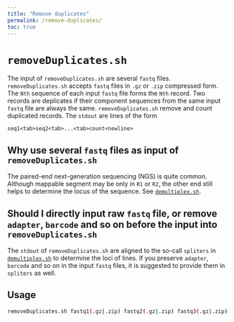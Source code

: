 ```yaml
---
title: "Remove duplicates"
permalink: /remove-duplicates/
toc: true
---
```


# `removeDuplicates.sh`
The input of `removeDuplicates.sh` are several `fastq` files. `removeDuplicates.sh` accepts `fastq` files in `.gz` or `.zip` compressed form. The `Nth` sequence of each input `fastq` file forms the `Nth` record. Two records are deplicates if their component sequences from the same input `fastq` file are always the same. `removeDuplicates.sh` remove and count duplicated records. The `stdout` are lines of the form
```
seq1<tab>seq2<tab>...<tab>count<newline>
```

## Why use several `fastq` files as input of `removeDuplicates.sh`
The paired-end next-generation sequencing (NGS) is quite common. Although mappable segment may be only in `R1` or `R2`, the other end still helps to determine the locus of the sequence. See [`demultiplex.sh`][`demultiplex.sh`].

## Should I directly input raw `fastq` file, or remove `adapter`, `barcode` and so on before the input into `removeDuplicates.sh`
The `stdout` of `removeDuplicates.sh` are aligned to the so-call `spliters` in [`demultiplex.sh`][`demultiplex.sh`] to determine the loci of lines. If you preserve `adapter`, `barcode` and so on in the input `fastq` files, it is suggested to provide them in `spliters` as well.

## Usage
```bash
removeDuplicates.sh fastq1(.gz|.zip) fastq2(.gz|.zip) fastq3(.gz|.zip) ... >rmDupFile
```

[`demultiplex.sh`]: /sx_lcy/demultiplex/

